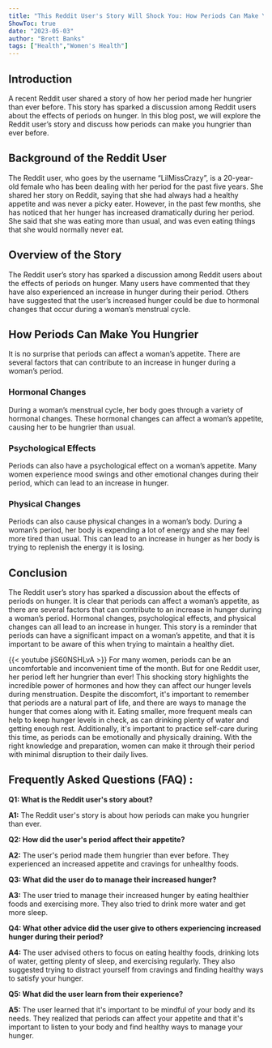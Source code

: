 ```yaml
---
title: "This Reddit User's Story Will Shock You: How Periods Can Make You Hungrier Than Ever!"
ShowToc: true 
date: "2023-05-03"
author: "Brett Banks" 
tags: ["Health","Women's Health"]
---
```

## Introduction

A recent Reddit user shared a story of how her period made her hungrier than ever before. This story has sparked a discussion among Reddit users about the effects of periods on hunger. In this blog post, we will explore the Reddit user’s story and discuss how periods can make you hungrier than ever before. 

## Background of the Reddit User

The Reddit user, who goes by the username “LilMissCrazy”, is a 20-year-old female who has been dealing with her period for the past five years. She shared her story on Reddit, saying that she had always had a healthy appetite and was never a picky eater. However, in the past few months, she has noticed that her hunger has increased dramatically during her period. She said that she was eating more than usual, and was even eating things that she would normally never eat. 

## Overview of the Story

The Reddit user’s story has sparked a discussion among Reddit users about the effects of periods on hunger. Many users have commented that they have also experienced an increase in hunger during their period. Others have suggested that the user’s increased hunger could be due to hormonal changes that occur during a woman’s menstrual cycle. 

## How Periods Can Make You Hungrier

It is no surprise that periods can affect a woman’s appetite. There are several factors that can contribute to an increase in hunger during a woman’s period. 

### Hormonal Changes

During a woman’s menstrual cycle, her body goes through a variety of hormonal changes. These hormonal changes can affect a woman’s appetite, causing her to be hungrier than usual. 

### Psychological Effects

Periods can also have a psychological effect on a woman’s appetite. Many women experience mood swings and other emotional changes during their period, which can lead to an increase in hunger. 

### Physical Changes

Periods can also cause physical changes in a woman’s body. During a woman’s period, her body is expending a lot of energy and she may feel more tired than usual. This can lead to an increase in hunger as her body is trying to replenish the energy it is losing. 

## Conclusion

The Reddit user’s story has sparked a discussion about the effects of periods on hunger. It is clear that periods can affect a woman’s appetite, as there are several factors that can contribute to an increase in hunger during a woman’s period. Hormonal changes, psychological effects, and physical changes can all lead to an increase in hunger. This story is a reminder that periods can have a significant impact on a woman’s appetite, and that it is important to be aware of this when trying to maintain a healthy diet.

{{< youtube jiS60NSHLvA >}} 
For many women, periods can be an uncomfortable and inconvenient time of the month. But for one Reddit user, her period left her hungrier than ever! This shocking story highlights the incredible power of hormones and how they can affect our hunger levels during menstruation. Despite the discomfort, it's important to remember that periods are a natural part of life, and there are ways to manage the hunger that comes along with it. Eating smaller, more frequent meals can help to keep hunger levels in check, as can drinking plenty of water and getting enough rest. Additionally, it's important to practice self-care during this time, as periods can be emotionally and physically draining. With the right knowledge and preparation, women can make it through their period with minimal disruption to their daily lives.

## Frequently Asked Questions (FAQ) :
**Q1: What is the Reddit user's story about?**

**A1:** The Reddit user's story is about how periods can make you hungrier than ever.

**Q2: How did the user's period affect their appetite?**

**A2:** The user's period made them hungrier than ever before. They experienced an increased appetite and cravings for unhealthy foods.

**Q3: What did the user do to manage their increased hunger?**

**A3:** The user tried to manage their increased hunger by eating healthier foods and exercising more. They also tried to drink more water and get more sleep.

**Q4: What other advice did the user give to others experiencing increased hunger during their period?**

**A4:** The user advised others to focus on eating healthy foods, drinking lots of water, getting plenty of sleep, and exercising regularly. They also suggested trying to distract yourself from cravings and finding healthy ways to satisfy your hunger.

**Q5: What did the user learn from their experience?**

**A5:** The user learned that it's important to be mindful of your body and its needs. They realized that periods can affect your appetite and that it's important to listen to your body and find healthy ways to manage your hunger.




